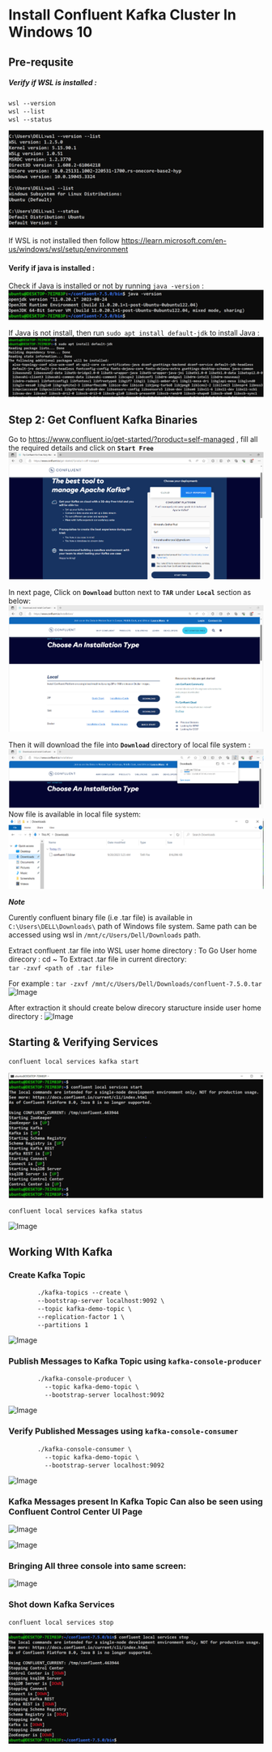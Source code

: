 # Install Confluent Kafka Cluster In Windows 10

## Pre-requsite  

##### Verify if WSL is installed :
```
wsl --version
wsl --list
wsl --status
```
![Image](/Screenshots/checkIfWSLIsInstalled.PNG)

If WSL is not installed then follow <https://learn.microsoft.com/en-us/windows/wsl/setup/environment>


#### Verify if java is installed :
Check if Java is installed or not by running ```java -version``` :
![Image](/Screenshots/javaVersion.PNG)


If Java is not install, then run ```sudo apt install default-jdk``` to install Java  :
![Image](/Screenshots/installJava.PNG)


## Step 2: Get Confluent Kafka Binaries

Go to <https://www.confluent.io/get-started/?product=self-managed>
 , fill all the required details and click on **`Start Free`**
![Image](/Screenshots/GetKafkaBinaries-1.PNG)

In next page, Click on **`Download`** button next to **`TAR`** under **`Local`** section as below:
![Image](/Screenshots/GetKafkaBinaries-2.PNG)

Then it will download the file into **`Download`** directory of local file system :
![Image](/Screenshots/GetKafkaBinaries-3.PNG)
Now file is available in local file system:
![Image](/Screenshots/GetKafkaBinaries-4.PNG)

***Note***

Curently confluent binary file (i.e .tar file) is available in `C:\Users\DELL\Downloads\`  path of Windows file system. Same path can be accessed using wsl in `/mnt/c/Users/Dell/Downloads` path.


Extract confluent .tar file into WSL user home directory :
To Go User home direcory  : cd ~
To Extract .tar file in current directory:  
` tar -zxvf <path of .tar file> `

For example :
```tar -zxvf /mnt/c/Users/Dell/Downloads/confluent-7.5.0.tar```
![Image](/Screenshots/extractConfluentBinaries.PNG)

After extraction it should create below direcory staructure inside user home directory :
![Image](/Screenshots/AfterExtractedBinaries.PNG)



## Starting & Verifying Services


```bash
confluent local services kafka start
```
![Image](/Screenshots/startKafka.PNG)



```bash
confluent local services kafka status
``````
![Image](/Screenshots/ShowKafkaServicesStatus.PNG)







## Working WIth Kafka

### Create Kafka Topic 

```
        ./kafka-topics --create \
        --bootstrap-server localhost:9092 \
        --topic kafka-demo-topic \
        --replication-factor 1 \
        --partitions 1 
```
![Image](/Screenshots/createTopic1.PNG)

### Publish Messages to Kafka Topic using `kafka-console-producer`
```
        ./kafka-console-producer \
          --topic kafka-demo-topic \
          --bootstrap-server localhost:9092
```
![Image](/Screenshots/kafkaConsoleProducer.PNG)


### Verify Published Messages using `kafka-console-consumer`
```
        ./kafka-console-consumer \
          --topic kafka-demo-topic \
          --bootstrap-server localhost:9092
```
![Image](/Screenshots/kafkaConsoleConsumer.PNG)

### Kafka Messages present In Kafka Topic Can also be seen using Confluent Control Center UI Page

![Image](/Screenshots/KafkaTopicUI.PNG)

![Image](/Screenshots/KafkaTopicUI-2.PNG)

### Bringing All three console into same screen:

![Image](/Screenshots/allTogether.PNG)



### Shot down Kafka Services
```bash
confluent local services stop
```
![Image](/Screenshots/stopKafka.PNG)

